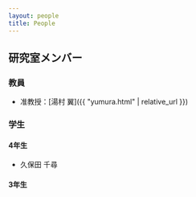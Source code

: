 ```yaml
---
layout: people
title: People
---
```


## 研究室メンバー
### 教員
- 准教授：[湯村 翼]({{ "yumura.html" | relative_url }})

### 学生
#### 4年生
- 久保田 千尋

#### 3年生
